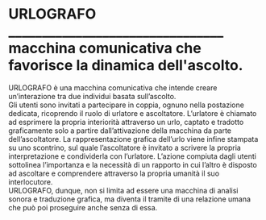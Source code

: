 # URLOGRAFO <br>________________________________<br> macchina comunicativa che favorisce la dinamica dell'ascolto.

URLOGRAFO è una macchina comunicativa che intende creare un’interazione tra due individui basata sull’ascolto.<br>
Gli utenti sono invitati a partecipare in coppia, ognuno nella postazione dedicata, ricoprendo il ruolo di urlatore e ascoltatore.
L’urlatore è chiamato ad esprimere la propria interiorità attraverso un urlo, captato e tradotto graficamente solo a partire dall’attivazione della macchina da parte dell’ascoltatore.
La rappresentazione grafica dell’urlo viene infine stampata su uno scontrino, sul quale l’ascoltatore è invitato a scrivere la propria interpretazione e condividerla con l’urlatore.
L’azione compiuta dagli utenti sottolinea l’importanza e la necessità di un rapporto in cui l’altro è disposto ad ascoltare e comprendere attraverso la propria umanità il suo interlocutore.
<br> URLOGRAFO, dunque, non si limita ad essere una macchina di analisi sonora e traduzione grafica, ma diventa il tramite di una relazione umana che può poi proseguire anche senza di essa. 

